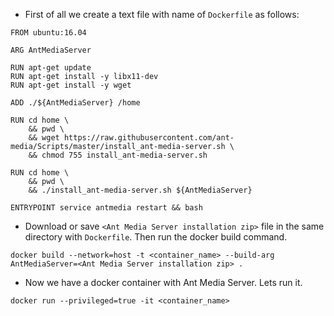 * First of all we create a text file with name of `Dockerfile` as follows:
```
FROM ubuntu:16.04

ARG AntMediaServer

RUN apt-get update 
RUN apt-get install -y libx11-dev
RUN apt-get install -y wget

ADD ./${AntMediaServer} /home

RUN cd home \
    && pwd \
    && wget https://raw.githubusercontent.com/ant-media/Scripts/master/install_ant-media-server.sh \
    && chmod 755 install_ant-media-server.sh

RUN cd home \
    && pwd \
    && ./install_ant-media-server.sh ${AntMediaServer}

ENTRYPOINT service antmedia restart && bash
```

* Download or save `<Ant Media Server installation zip>` file in the same directory with `Dockerfile`. Then run the docker build command.

`docker build --network=host -t <container_name> --build-arg AntMediaServer=<Ant Media Server installation zip> .`

* Now we have a docker container with Ant Media Server. Lets run it.

`docker run --privileged=true -it <container_name>`